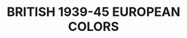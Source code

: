 ---
title: "BRITISH 1939-45 EUROPEAN COLORS"
price: "TBA"
desc: "Opis nije dostupan"
img_path: "/assets/img/A.MIG-7140.jpg"
brand: AMMO
available: true
cat: "acrylics"
subcat: "ACRYLIC SMART SETS"
subsubcat: "SS"
---